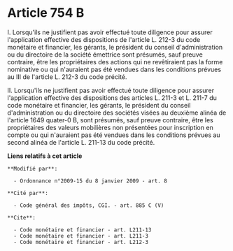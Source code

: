 # Article 754 B

I. Lorsqu'ils ne justifient pas avoir effectué toute diligence pour assurer l'application effective des dispositions de
l'article L. 212-3 du code monétaire et financier, les gérants, le président du conseil d'administration ou du directoire de
la société émettrice sont présumés, sauf preuve contraire, être les propriétaires des actions qui ne revêtiraient pas la
forme nominative ou qui n'auraient pas été vendues dans les conditions prévues au III de l'article L. 212-3 du code précité. 

II. Lorsqu'ils ne justifient pas avoir effectué toute diligence pour assurer l'application effective des dispositions des
articles L. 211-3 et L. 211-7 du code monétaire et financier, les gérants, le président du conseil d'administration ou du
directoire des sociétés visées au deuxième alinéa de l'article 1649 quater-0 B, sont présumés, sauf preuve contraire, être
les propriétaires des valeurs mobilières non présentées pour inscription en compte ou qui n'auraient pas été vendues dans les
conditions prévues au second alinéa de l'article L. 211-13 du code précité.

**Liens relatifs à cet article**

	**Modifié par**:

	  - Ordonnance n°2009-15 du 8 janvier 2009 - art. 8

	**Cité par**:

	  - Code général des impôts, CGI. - art. 885 C (V)

	**Cite**:

	  - Code monétaire et financier - art. L211-13
	  - Code monétaire et financier - art. L211-3
	  - Code monétaire et financier - art. L212-3
